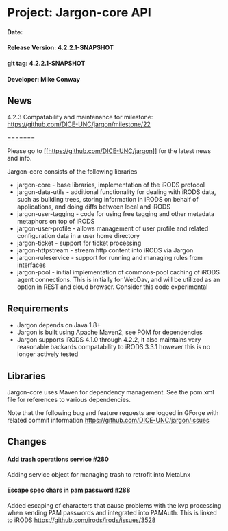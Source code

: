 
# Project: Jargon-core API
#### Date:  
#### Release Version: 4.2.2.1-SNAPSHOT
#### git tag: 4.2.2.1-SNAPSHOT
#### Developer: Mike Conway

## News

4.2.3 Compatability and maintenance
for milestone: https://github.com/DICE-UNC/jargon/milestone/22

=======

Please go to [[https://github.com/DICE-UNC/jargon]] for the latest news and info.

Jargon-core consists of the following libraries

* jargon-core - base libraries, implementation of the iRODS protocol
* jargon-data-utils - additional functionality for dealing with iRODS data, such as building trees, storing information in iRODS on behalf of applications, and doing diffs between local and iRODS
* jargon-user-tagging - code for using free tagging and other metadata metaphors on top of iRODS
* jargon-user-profile - allows management of user profile and related configuration data in a user home directory
* jargon-ticket - support for ticket processing
* jargon-httpstream - stream http content into iRODS via Jargon
* jargon-ruleservice - support for running and managing rules from interfaces
* jargon-pool - initial implementation of commons-pool caching of iRODS agent connections.  This is initially for WebDav, and will be utilized as an option in REST and cloud browser.  Consider this code experimental

## Requirements

* Jargon depends on Java 1.8+
* Jargon is built using Apache Maven2, see POM for dependencies
* Jargon supports iRODS 4.1.0 through 4.2.2, it also maintains very reasonable backards compatability to iRODS 3.3.1 however this is no longer actively tested

## Libraries

Jargon-core uses Maven for dependency management.  See the pom.xml file for references to various dependencies.

Note that the following bug and feature requests are logged in GForge with related commit information https://github.com/DICE-UNC/jargon/issues

## Changes

#### Add trash operations service #280

Adding service object for managing trash to retrofit into MetaLnx

#### Escape spec chars in pam password #288

Added escaping of characters that cause problems with the kvp processing when sending PAM passwords and integrated into PAMAuth. This is linked to iRODS https://github.com/irods/irods/issues/3528
